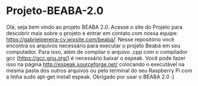 # Projeto-BEABA-2.0
Olá, seja bem vindo ao projeto BEABA 2.0.
Acesse o site do Projeto para descobrir mais sobre o projeto e entrar em contato com nossa equipe:
https://gabrielpereira-cv.wixsite.com/beaba/.
Nesse repositório você encontra os arquivos necessário para executar o projeto Beabá em seu computador.
Para isso, além de compilar o arquivo .cpp com o compilador gcc (https://gcc.gnu.org/) é necessário baixar o espeak.
Você pode fazer isso na página http://espeak.sourceforge.net/ colocando o executável na mesma pasta dos outros arquivos ou pelo terminal do seu Raspberry Pi com a linha sudo apt-get install espeak.
Obrigado por usar o BEABA 2.0 :)
